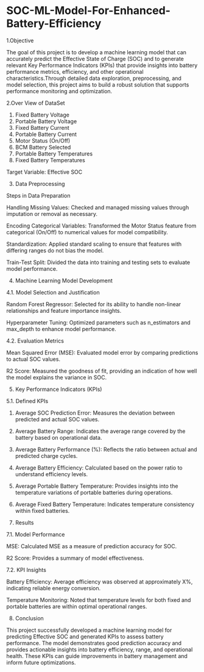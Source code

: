 # SOC-ML-Model-For-Enhanced-Battery-Efficiency
1.Objective

The goal of this project is to develop a machine learning model that can accurately predict the Effective State of Charge (SOC) and to generate relevant Key Performance Indicators (KPIs) that provide insights into battery performance metrics, efficiency, and other operational characteristics.Through detailed data exploration, preprocessing, and model selection, this project aims to build a robust solution that supports performance monitoring and optimization.

2.Over View of DataSet

1.	Fixed Battery Voltage
2.	Portable Battery Voltage
3.	Fixed Battery Current
4.	Portable Battery Current
5.	Motor Status (On/Off)
6.	BCM Battery Selected
7.	Portable Battery Temperatures
8.	Fixed Battery Temperatures

Target Variable: Effective SOC

3.	Data Preprocessing

Steps in Data Preparation

Handling Missing Values: Checked and managed missing values through imputation or removal as necessary.

Encoding Categorical Variables: Transformed the Motor Status feature from categorical (On/Off) to numerical values for model compatibility.

Standardization: Applied standard scaling to ensure that features with differing ranges do not bias the model.

Train-Test Split: Divided the data into training and testing sets to evaluate model performance.

4.	Machine Learning Model Development

4.1. Model Selection and Justification

Random Forest Regressor: Selected for its ability to handle non-linear relationships and feature importance insights.

Hyperparameter Tuning: Optimized parameters such as n_estimators and max_depth to enhance model performance.

4.2. Evaluation Metrics

Mean Squared Error (MSE): Evaluated model error by comparing predictions to actual SOC values.

R2 Score: Measured the goodness of fit, providing an indication of how well the model explains the variance in SOC.

5. Key Performance Indicators (KPIs)

5.1. Defined KPIs

1.	Average SOC Prediction Error: Measures the deviation between predicted and actual SOC values.
2.	Average Battery Range: Indicates the average range covered by the battery based on operational data.
3.	Average Battery Performance (%): Reflects the ratio between actual and predicted charge cycles.
4.	Average Battery Efficiency: Calculated based on the power ratio to understand efficiency levels.
5.	Average Portable Battery Temperature: Provides insights into the temperature variations of portable batteries during operations.
6.	Average Fixed Battery Temperature: Indicates temperature consistency within fixed batteries.

7.	Results

7.1.	Model Performance

MSE: Calculated MSE as a measure of prediction accuracy for SOC.

R2 Score: Provides a summary of model effectiveness.

7.2.	KPI Insights

Battery Efficiency: Average efficiency was observed at approximately X%, indicating reliable energy conversion.

Temperature Monitoring: Noted that temperature levels for both fixed and portable batteries are within optimal operational ranges.

8.	Conclusion

This project successfully developed a machine learning model for predicting Effective SOC and generated KPIs to assess battery performance. The model demonstrates good prediction accuracy and provides actionable insights into battery efficiency, range, and operational health. These KPIs can guide improvements in battery management and inform future optimizations.


